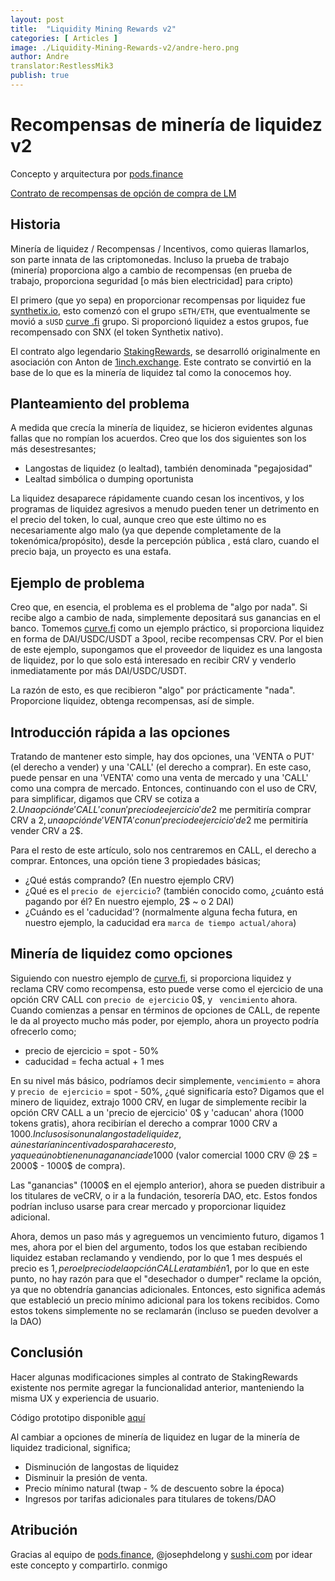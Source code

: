 ```yaml
---
layout: post
title:  "Liquidity Mining Rewards v2"
categories: [ Articles ]
image: ./Liquidity-Mining-Rewards-v2/andre-hero.png
author: Andre
translator:RestlessMik3
publish: true
---
```


# Recompensas de minería de liquidez v2

Concepto y arquitectura por [pods.finance](https://www.pods.finance/)

[Contrato de recompensas de opción de compra de LM](https://twitter.com/AndreCronjeTech/status/1426580528510251008)

## **Historia**

Minería de liquidez / Recompensas / Incentivos, como quieras llamarlos, son parte innata de las criptomonedas. Incluso la prueba de trabajo (minería) proporciona algo a cambio de recompensas (en prueba de trabajo, proporciona seguridad \[o más bien electricidad\] para cripto)

El primero (que yo sepa) en proporcionar recompensas por liquidez fue [synthetix.io](https://synthetix.io/), esto comenzó con el grupo `sETH/ETH`, que eventualmente se movió a `sUSD` [curve .fi](https://curve.fi/) grupo. Si proporcionó liquidez a estos grupos, fue recompensado con SNX (el token Synthetix nativo).

El contrato algo legendario [StakingRewards](https://github.com/Synthetixio/synthetix/blob/develop/contracts/StakingRewards.sol), se desarrolló originalmente en asociación con Anton de [1inch.exchange](https://1inch.exchange/). Este contrato se convirtió en la base de lo que es la minería de liquidez tal como la conocemos hoy.

## **Planteamiento del problema**

A medida que crecía la minería de liquidez, se hicieron evidentes algunas fallas que no rompían los acuerdos. Creo que los dos siguientes son los más desestresantes;

- Langostas de liquidez (o lealtad), también denominada "pegajosidad"
- Lealtad simbólica o dumping oportunista

La liquidez desaparece rápidamente cuando cesan los incentivos, y los programas de liquidez agresivos a menudo pueden tener un detrimento en el precio del token, lo cual, aunque creo que este último no es necesariamente algo malo (ya que depende completamente de la tokenómica/propósito), desde la percepción pública , está claro, cuando el precio baja, un proyecto es una estafa.

## **Ejemplo de problema**

Creo que, en esencia, el problema es el problema de "algo por nada". Si recibe algo a cambio de nada, simplemente depositará sus ganancias en el banco. Tomemos [curve.fi](https://curve.fi/) como un ejemplo práctico, si proporciona liquidez en forma de DAI/USDC/USDT a 3pool, recibe recompensas CRV. Por el bien de este ejemplo, supongamos que el proveedor de liquidez es una langosta de liquidez, por lo que solo está interesado en recibir CRV y venderlo inmediatamente por más DAI/USDC/USDT.

La razón de esto, es que recibieron "algo" por prácticamente "nada". Proporcione liquidez, obtenga recompensas, así de simple.

## **Introducción rápida a las opciones**

Tratando de mantener esto simple, hay dos opciones, una 'VENTA o PUT' (el derecho a vender) y una 'CALL' (el derecho a comprar). En este caso, puede pensar en una 'VENTA' como una venta de mercado y una 'CALL' como una compra de mercado. Entonces, continuando con el uso de CRV, para simplificar, digamos que CRV se cotiza a 2$. Una opción de 'CALL' con un 'precio de ejercicio' de 2$ me permitiría comprar CRV a 2$, una opción de 'VENTA' con un 'precio de ejercicio' de 2$ me permitiría vender CRV a 2$.

Para el resto de este artículo, solo nos centraremos en CALL, el derecho a comprar. Entonces, una opción tiene 3 propiedades básicas;

- ¿Qué estás comprando? (En nuestro ejemplo CRV)
- ¿Qué es el `precio de ejercicio`? (también conocido como, ¿cuánto está pagando por él? En nuestro ejemplo, 2$ ~ o 2 DAI)
- ¿Cuándo es el 'caducidad'? (normalmente alguna fecha futura, en nuestro ejemplo, la caducidad era `marca de tiempo actual/ahora`)

## **Minería de liquidez como opciones**

Siguiendo con nuestro ejemplo de [curve.fi](https://curve.fi/), si proporciona liquidez y reclama CRV como recompensa, esto puede verse como el ejercicio de una opción CRV CALL con `precio de ejercicio` 0$, y ` vencimiento` ahora. Cuando comienzas a pensar en términos de opciones de CALL, de repente le da al proyecto mucho más poder, por ejemplo, ahora un proyecto podría ofrecerlo como;

- precio de ejercicio = spot - 50%
- caducidad = fecha actual + 1 mes

En su nivel más básico, podríamos decir simplemente, `vencimiento` = ahora y `precio de ejercicio` = spot - 50%, ¿qué significaría esto? Digamos que el minero de liquidez, extrajo 1000 CRV, en lugar de simplemente recibir la opción CRV CALL a un 'precio de ejercicio' 0$ y 'caducan' ahora (1000 tokens gratis), ahora recibirían el derecho a comprar 1000 CRV a 1000$. Incluso si son una langosta de liquidez, aún estarían incentivados para hacer esto, ya que aún obtienen una ganancia de 1000$ (valor comercial 1000 CRV @ 2$ = 2000$ -  1000$ de compra).

Las "ganancias" (1000$ en el ejemplo anterior), ahora se pueden distribuir a los titulares de veCRV, o ir a la fundación, tesorería DAO, etc. Estos fondos podrían incluso usarse para crear mercado y proporcionar liquidez adicional.

Ahora, demos un paso más y agreguemos un vencimiento futuro, digamos 1 mes, ahora por el bien del argumento, todos los que estaban recibiendo liquidez estaban reclamando y vendiendo, por lo que 1 mes después el precio es 1$, pero el precio de la opción CALL era también 1$, por lo que en este punto, no hay razón para que el "desechador o dumper" reclame la opción, ya que no obtendría ganancias adicionales. Entonces, esto significa además que estableció un precio mínimo adicional para los tokens recibidos. Como estos tokens simplemente no se reclamarán (incluso se pueden devolver a la DAO)

## **Conclusión**

Hacer algunas modificaciones simples al contrato de StakingRewards existente nos permite agregar la funcionalidad anterior, manteniendo la misma UX y experiencia de usuario.

Código prototipo disponible [aquí](https://gist.github.com/andrecronje/6c3da8b294488001adeda528f70bc301)

Al cambiar a opciones de minería de liquidez en lugar de la minería de liquidez tradicional, significa;

- Disminución de langostas de liquidez
- Disminuir la presión de venta.
- Precio mínimo natural (twap - % de descuento sobre la época)
- Ingresos por tarifas adicionales para titulares de tokens/DAO

## **Atribución**

Gracias al equipo de [pods.finance](https://www.pods.finance/), @josephdelong y [sushi.com](https://sushi.com/) por idear este concepto y compartirlo. conmigo

